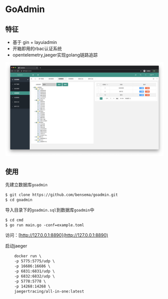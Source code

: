 # GoAdmin

## 特征
- 基于 gin + layuiadmin
- 开箱即用的rbac认证系统
- opentelemetry,jaeger实现golang链路追踪

![](https://github.com/bensema/goadmin/blob/main/run.png)


## 使用

先建立数据库`goadmin`

```shell
$ git clone https://github.com/bensema/goadmin.git
$ cd goadmin
```

导入目录下的`goadmin.sql`到数据库`goadmin`中

```shell
$ cd cmd
$ go run main.go -conf=example.toml
```
访问：[http://127.0.0.1:8890](http://127.0.0.1:8890)

启动jaeger
```
    docker run \
    -p 5775:5775/udp \
    -p 16686:16686 \
    -p 6831:6831/udp \
    -p 6832:6832/udp \
    -p 5778:5778 \
    -p 14268:14268 \
    jaegertracing/all-in-one:latest
```

